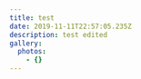 ```yaml
---
title: test
date: 2019-11-11T22:57:05.235Z
description: test edited
gallery:
  photos:
    - {}
---
```


